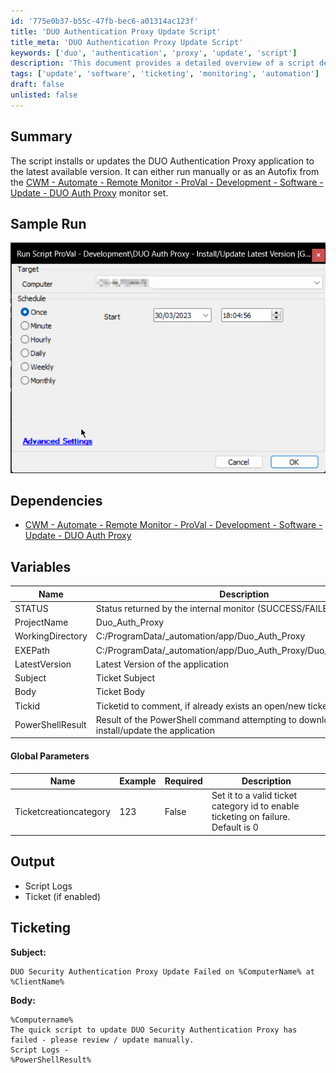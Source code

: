 ```yaml
---
id: '775e0b37-b55c-47fb-bec6-a01314ac123f'
title: 'DUO Authentication Proxy Update Script'
title_meta: 'DUO Authentication Proxy Update Script'
keywords: ['duo', 'authentication', 'proxy', 'update', 'script']
description: 'This document provides a detailed overview of a script designed to install or update the DUO Authentication Proxy application to the latest version. The script can be executed manually or as part of an Autofix from the specified monitor set in ConnectWise Automate. It includes sample runs, dependencies, variables, and ticketing information for handling update failures.'
tags: ['update', 'software', 'ticketing', 'monitoring', 'automation']
draft: false
unlisted: false
---
```

## Summary

The script installs or updates the DUO Authentication Proxy application to the latest available version. It can either run manually or as an Autofix from the [CWM - Automate - Remote Monitor - ProVal - Development - Software - Update - DUO Auth Proxy](https://proval.itglue.com/DOC-5078775-12528305) monitor set.

## Sample Run

![Sample Run](../../../static/img/DUO-Auth-Proxy---InstallUpdate-Latest-Version-Global,-Autofix/image_1.png)

## Dependencies

- [CWM - Automate - Remote Monitor - ProVal - Development - Software - Update - DUO Auth Proxy](https://proval.itglue.com/DOC-5078775-12528305)

## Variables

| Name               | Description                                                             |
|--------------------|-------------------------------------------------------------------------|
| STATUS             | Status returned by the internal monitor (SUCCESS/FAILED)                |
| ProjectName        | Duo_Auth_Proxy                                                          |
| WorkingDirectory    | C:/ProgramData/_automation/app/Duo_Auth_Proxy                          |
| EXEPath            | C:/ProgramData/_automation/app/Duo_Auth_Proxy/Duo_Auth_Proxy.exe      |
| LatestVersion      | Latest Version of the application                                        |
| Subject            | Ticket Subject                                                          |
| Body               | Ticket Body                                                             |
| Tickid             | Ticketid to comment, if already exists an open/new ticket               |
| PowerShellResult   | Result of the PowerShell command attempting to download and install/update the application |

#### Global Parameters

| Name                  | Example | Required | Description                                                                 |
|-----------------------|---------|----------|-----------------------------------------------------------------------------|
| Ticketcreationcategory | 123     | False    | Set it to a valid ticket category id to enable ticketing on failure. Default is 0 |

## Output

- Script Logs
- Ticket (if enabled)

## Ticketing

**Subject:**

```
DUO Security Authentication Proxy Update Failed on %ComputerName% at %ClientName%
```

**Body:**

```
%Computername%
The quick script to update DUO Security Authentication Proxy has failed - please review / update manually.
Script Logs -
%PowerShellResult%
```






